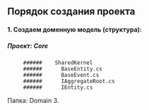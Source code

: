 Порядок создания проекта
------------------------
#### 1. Создаем доменную модель (структура):
   ##### Проект: Core
         ######    SharedKernel
         ######      BaseEntity.cs
         ######      BaseEvent.cs
         ######      IAggregateRoot.cs
         ######      IEntity.cs
   Папка: Domain
3. 
